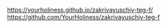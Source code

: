 https://yourholiness.github.io/zakrivayuschiy-teg-f/ https://github.com/YourHoliness/zakrivayuschiy-teg-f
